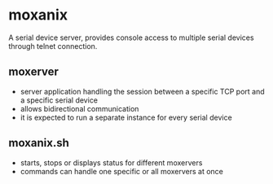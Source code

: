 moxanix
=======

A serial device server, provides console access to multiple serial devices through telnet connection.


moxerver
--------
- server application handling the session between a specific TCP port and a specific serial device
- allows bidirectional communication
- it is expected to run a separate instance for every serial device

moxanix.sh
----------
- starts, stops or displays status for different moxervers
- commands can handle one specific or all moxervers at once
